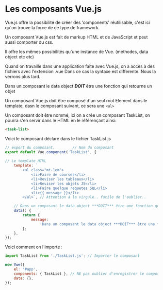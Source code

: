# Les composants Vue.js

Vue.js offre la possibilité de créer des 'components' réutilisable, c'est ici qu'on trouve la force de ce type de framework.

Un composant Vue.js est fait de markup HTML et de JavaScript et peut aussi comporter du css.

Il offre les mêmes possibilités qu'une instance de Vue. (méthodes, data object etc etc)

Quand on travaille dans une application faite avec Vue.js, on a accès à des fichiers avec l'extension .vue
Dans ce cas la syntaxe est differente. Nous la verrons plus tard.

Dans un composant le data object ***DOIT*** être une fonction qui retourne un objet

Un composant Vue.js doit être composé d'un seul root Element dans le template, dasn le composant suivant, ce sera une `<ul>`

Un composant doit être nommé, ici on a crée un composant TaskList, on pourra s'en servir dans le HTML en le référençant ainsi:
```html
<task-list>
```              
Voici le composant déclaré dans le fichier TaskList.js

```javascript
// export du composant.        // Nom du composant
export default Vue.component('TaskList', {
   
// Le template HTML
    template: `
        <ul class="mt-1em">
            <li>Faire de courses</li>
            <li>Reviser les tableaux</li>
            <li>Reviser les objets JS</li>
            <li>Faire quelque requetes SQL</li>
            <li>{{ message }}</li>
        </ul>`, // Attention à la virgule.. facile de l'oublier..

    // Dans un composant le data object ***DOIT*** être une fonction qui retourne un objet
    data() {
        return {
            message:
                'Dans un composant le data object ***DOIT*** être une fonction qui retourne un objet',
        };
    },
});
```

Voici comment on l'importe :

```javascript
import TaskList from './TaskList.js'; // Importer le composant

new Vue({
    el: '#app',
    components: { TaskList }, // NE pas oublier d'enregistrer le composant.
    data: {},
});
```
